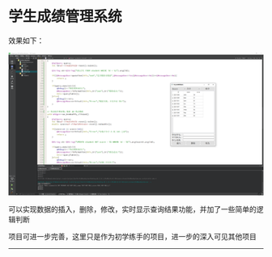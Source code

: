 # 学生成绩管理系统

效果如下：

![](../photos/StudentManagementSystem/1.png)

可以实现数据的插入，删除，修改，实时显示查询结果功能，并加了一些简单的逻辑判断

项目可进一步完善，这里只是作为初学练手的项目，进一步的深入可见其他项目

---
